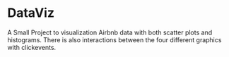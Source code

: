 # DataViz
A Small Project to visualization Airbnb data with both scatter plots and histograms. 
There is also interactions between the four different graphics with clickevents.
